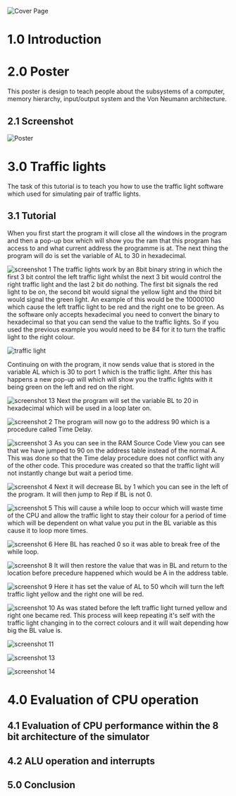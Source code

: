 ![Cover Page](https://github.com/kin14270476/Computer-System-Architecture/blob/master/Assignment%201/cover%20page.png)
# 1.0 Introduction

# 2.0 Poster
This poster is design to teach people about the subsystems of a computer, memory hierarchy, input/output system and the Von Neumann architecture.
## 2.1 Screenshot
![Poster](https://github.com/kin14270476/Computer-System-Architecture/blob/master/Assignment%201/Computer%20Components%20King%20P1.jpg)
# 3.0 Traffic lights
The task of this tutorial is to teach you how to use the traffic light software which used for simulating pair of traffic lights.
## 3.1 Tutorial
When you first start the program it will close all the windows in the program and then a pop-up box which will show you the ram that this program has access to and what current address the programme is at. The next thing the program will do is set the variable of AL to 30 in hexadecimal.

![screenshot 1](https://github.com/kin14270476/Computer-System-Architecture/blob/master/Assignment%201/screenshots/screen%20shot1.png)
The traffic lights work by an 8bit binary string in which the first 3 bit control the left traffic light whilst the next 3 bit would control the right traffic light and the last 2 bit do nothing. The first bit signals the red light to be on, the second bit would signal the yellow light and the third bit would signal the green light. An example of this would be the 10000100 which cause the left traffic light to be red and the right one to be green. As the software only accepts hexadecimal you need to convert the binary to hexadecimal so that you can send the value to the traffic lights. So if you used the previous example you would need to be 84 for it to turn the traffic light to the right colour.

![traffic light](https://github.com/kin14270476/Computer-System-Architecture/blob/master/Assignment%201/screenshots/Traffic%20light.png)

Continuing on with the program, it now sends value that is stored in the variable AL which is 30 to port 1 which is the traffic light. After this has happens a new pop-up will which will show you the traffic lights with it being green on the left and red on the right.

![screenshot 13](https://github.com/kin14270476/Computer-System-Architecture/blob/master/Assignment%201/screenshots/screen%20shot13.png)
Next the program will set the variable BL to 20 in hexadecimal which will be used in a loop later on.

![screenshot 2](https://github.com/kin14270476/Computer-System-Architecture/blob/master/Assignment%201/screenshots/screen%20shot2.png)
The program will now go to the address 90 which is a procedure called Time Delay.

![screenshot 3](https://github.com/kin14270476/Computer-System-Architecture/blob/master/Assignment%201/screenshots/screen%20shot3.png)
As you can see in the RAM Source Code View you can see that we have jumped to 90 on the address table instead of the normal A. This was done so that the Time delay procedure does not conflict with any of the other code. This procedure was created so that the traffic light will not instantly change but wait a period time.

![screenshot 4](https://github.com/kin14270476/Computer-System-Architecture/blob/master/Assignment%201/screenshots/screen%20shot4.png)
Next it will decrease BL by 1 which you can see in the left of the program. It will then jump to Rep if BL is not 0.

![screenshot 5](https://github.com/kin14270476/Computer-System-Architecture/blob/master/Assignment%201/screenshots/screen%20shot5.png)
This will cause a while loop to occur which will waste time of the CPU and allow the traffic light to stay their colour for a period of time which will be dependent on what value you put in the BL variable as this cause it to loop more times.

![screenshot 6](https://github.com/kin14270476/Computer-System-Architecture/blob/master/Assignment%201/screenshots/screen%20shot6.png)
Here BL has reached 0 so it was able to break free of the while loop.

![screenshot 8](https://github.com/kin14270476/Computer-System-Architecture/blob/master/Assignment%201/screenshots/screen%20shot8.png)
It will then restore the value that was in BL and return to the location before precedure happened which would be A in the address table.

![screenshot 9](https://github.com/kin14270476/Computer-System-Architecture/blob/master/Assignment%201/screenshots/screen%20shot9.png)
Here it has set the value of AL to 50 whcih will turn the left traffic light yellow and the right one will be red.

![screenshot 10](https://github.com/kin14270476/Computer-System-Architecture/blob/master/Assignment%201/screenshots/screen%20shot10.png)
As was stated before the left traffic light turned yellow and right one became red. This process will keep repeating it's self with the traffic light changing in to the correct colours and it will wait depending how big the BL value is.

![screenshot 11](https://github.com/kin14270476/Computer-System-Architecture/blob/master/Assignment%201/screenshots/screen%20shot11.png)

![screenshot 13](https://github.com/kin14270476/Computer-System-Architecture/blob/master/Assignment%201/screenshots/screen%20shot13.png)

![screenshot 14](https://github.com/kin14270476/Computer-System-Architecture/blob/master/Assignment%201/screenshots/screen%20shot14.png)

# 4.0 Evaluation of CPU operation
## 4.1 Evaluation of CPU performance within the 8 bit architecture of the simulator
## 4.2 ALU operation and interrupts
## 5.0 Conclusion

